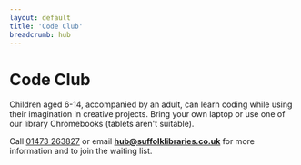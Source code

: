 ```yaml
---
layout: default
title: 'Code Club'
breadcrumb: hub
---
```


<h1 class="page-title">Code Club</h1>

Children aged 6-14, accompanied by an adult, can learn coding while using their imagination in creative projects. Bring your own laptop or use one of our library Chromebooks (tablets aren't suitable).

Call [01473 263827](tel:01473263827) or email **hub@suffolklibraries.co.uk** for more information and to join the waiting list.
